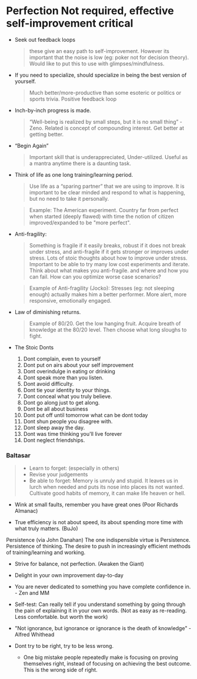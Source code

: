 # Perfection Not required, effective self-improvement critical 

- Seek out feedback loops

  > these give an easy path to self-improvement. However its important
    that the noise is low (eg: poker not for decision theory). Would
    like to put this to use with glimpses/mindfulness.

- If you need to specialize, should specialize in being the best version of yourself.

  > Much better/more-productive than some esoteric or politics or
    sports trivia.  Positive feedback loop

- Inch-by-inch progress is made. 

  > “Well-being is realized by small steps, but it is no small thing” - Zeno.
  > Related is concept of compounding interest. Get better at getting better.

- “Begin Again”

  > Important skill that is underappreciated, Under-utilized. Useful
    as a mantra anytime there is a daunting task.

- Think of life as one long training/learning period.

  > Use life as a “sparing partner” that we are using to improve. It
    is important to be clear minded and respond to what is happening,
    but no need to take it personally.

  > Example: The American experiment. Country far from perfect when
    started (deeply flawed) with time the notion of citizen
    improved/expanded to be "more perfect".

- Anti-fragility:

  > Something is fragile if it easily breaks, robust if it does not
  break under stress, and anti-fragile if it gets stronger or improves
  under stress.  Lots of stoic thoughts about how to improve under
  stress.  Important to be able to try many low cost experiments and
  iterate.  Think about what makes you anti-fragile. and where and how
  you can fail.  How can you optimize worse case scenarios?

  > Example of Anti-fragility (Jocko): Stresses (eg: not sleeping
    enough) actually makes him a better performer. More alert, more
    responsive, emotionally engaged.

- Law of diminishing returns.

   > Example of 80/20.  Get the low hanging fruit.  Acquire breath of
   knowledge at the 80/20 level.  Then choose what long sloughs to
   fight.


- The Stoic Donts

  1.  Dont complain, even to yourself
  2. Dont put on airs about your self improvement
  3. Dont overindulge in eating or drinking
  4. Dont speak more than you listen.
  5. Dont avoid difficulty.
  6. Dont tie your identity to your things.
  7. Dont conceal what you truly believe.
  8. Dont go along just to get along.
  9. Dont be all about business
  10. Dont put off until tomorrow what can be dont today
  11. Dont shun people you disagree with.
  12. Dont sleep away the day.
  13. Dont was time thinking you'll live forever
  14. Dont neglect friendships.

### Baltasar
   > - Learn to forget: (especially in others) 
   > - Revise your judgements 
   > - Be able to forget: Memory is unruly and stupid. It leaves us in lurch when needed and puts its nose into places its not wanted. Cultivate good habits of memory, it can make life heaven or hell.

- Wink at small faults, remember you have great ones (Poor Richards Almanac)

- True efficiency is not about speed, its about spending more time with what truly matters. (BuJo)

Persistence (via John Danahan)
  The one indispensible virtue is Persistence. Persistence of thinking.
  The desire to push in increasingly efficient methods of training/learning and working.

- Strive for balance, not perfection. (Awaken the Giant)

- Delight in your own improvement day-to-day

- You are never dedicated to something you have complete confidence in. - Zen and MM

- Self-test: Can really tell if you understand something by going through the pain of explaining it in your own words. (Not as easy as re-reading. Less comfortable. but worth the work)

- "Not ignorance, but ignorance or ignorance is the death of knowledge" - Alfred Whithead

- Dont try to be right, try to be less wrong.
  - One big mistake people repeatedly make is focusing on proving themselves right, instead of focusing on achieving the best outcome. This is the wrong side of right.